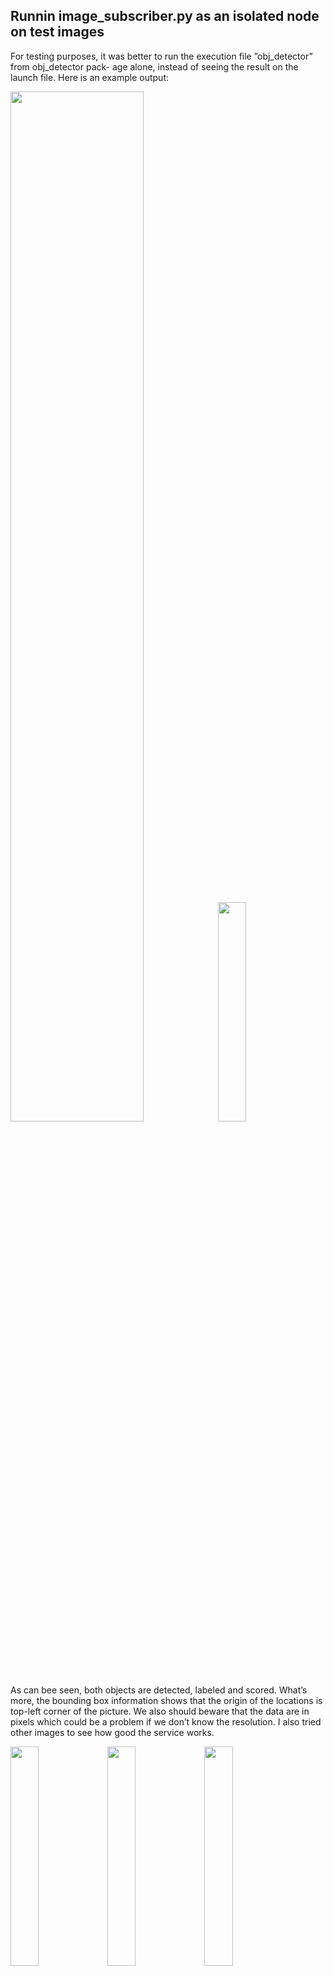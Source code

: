 ## Runnin image_subscriber.py as an isolated node on test images

For testing purposes, it was better to run the execution file ”obj_detector” from obj_detector pack-
age alone, instead of seeing the result on the launch file.
Here is an example output:<br>

<p float="left">
  <img src="https://github.com/ftaheri/robot_learning/assets/44457498/b272efa4-d45c-4bf8-8a9f-5a733b766168" width="65%" />
  <img src="https://github.com/ftaheri/robot_learning/assets/44457498/273f495a-23c0-477a-ac12-1968dc9f40d5" width="30%" /> 
</p>
As can bee seen, both objects are detected, labeled and scored. What’s more, the bounding box
information shows that the origin of the locations is top-left corner of the picture. We also should
beware that the data are in pixels which could be a problem if we don’t know the resolution.
I also tried other images to see how good the service works.

<p float="left">
  <img src="https://github.com/ftaheri/robot_learning/assets/44457498/11ee0e34-21f6-4bdd-ac75-832df2556324" width="30%" />
  <img src="https://github.com/ftaheri/robot_learning/assets/44457498/be0945d1-cd5e-4408-aa20-a39ccb297bc9" width="30%" /> 
  <img src="https://github.com/ftaheri/robot_learning/assets/44457498/a782d3ea-0eb6-47f6-adef-5d1993dbb639" width="30%" />
</p>


The model works pretty decent for cluttered images. From the second image we can see that the
classes expectedly don’t cover every type of object. However, the detection still works. I’ll explain the
third step in the following section.

# landmark_mapper.hh
I set up the publisher to publish to the ”waypoints” topic which I found on RVIZ ”add by topic”
window. For this, I had to include the <visualization_msgs/msg/marker_array.hpp> and also
modify packages.xml file to add this dependency and CMakeLists.txt to find this package and link it
to the execution file.
I also changed the robot.rviz setup file to add the waypoints marker, so I wouldn’t need to add it every
time I launched the file.
As I mentioned before I also created a vector of PointStamped as the landmark array which will be
used in the landmark mapper.cpp file.

# image callback function
To calculate the robot movement, we first look up the transform from base link to odom and then,
convert it to Eigen T. T is a matrix which is used to calculate points in the base_link frame to
odom frame; more specifically, $T ∗ current_baselink = odom$. last_pose_ is the previous T; therefore,
$last_pose_ ∗ previous_baselink = odom$.
 $$last_pose_^{-1}*T*current_baselink = last_pose_^{-1} ∗ odom = previous_baselink$$
Therefore, $last_pose_^{-1}*T$ transfers a point from current-baselink to previous_baselink which is the movement matrix.
Now, by listening to the translation and rotation of movement, we can copy and fix the input data,
and release the data_cv_ lock. Finally, we can update the last_pose_.

# update_callback() function
I iterated through the current array of landmarks. For each landmark, I created a message Point
object with coordination set to the landmark’s. I pushed this message to the marker sphere points
and pushed the marker to the marker array. Finally, I published the marker array.

# run() function
This function is the most important function in this file. It holds the logic of the code. As discussed
in the background section, this function’s thread waits until the movement is large enough, and then
sends a request to the object detection service and waits for a response which is basically the objects’
bounding boxes detected from the scene.
After clearing the landmarks array, we have to iterate over all the detections, and for each detec-
tion, extract the points in the detected area. We calculate the average of these points and transform
it to odom. This transform was set when the images were receied and the transform was looked up.
How to extract these points is the main challenge of this code.

## upper and lower bounds
Firstly, I needed to set the upper and lower bound coming from the bounding boxes. The problem
was that the bounding boxes were points in pixel starting from top-left corner, while point cloud
points were in meters and are based on the robot’s frame. (1) To fix the units, since I did not know the
resolution, I printed the bounding box min and maxes and compared them roughly to the non-NULL
points from the point cloud. What I witnessed was that each pixel is roughly 0.5 cm. Therefore, I
divided the thresholds by 200.0. (2) To fix the frames, I used this formula:
``` 
float y_lowerbound = (current_color_image.width/2.0 - detection.x_max)/200.0
, y_upperbound = (current_color_image.width/2.0 - detection.x_min)/200.0
, z_lowerbound = (current_color_image.height - detection.y_max)/200.0
, z_upperbound = (current_color_image.height - detection.y_min)/200.0;
```
These thresholds will be used to filter out point clouds that are not in these bounds. Please note that,
x-axis and y-axis from the images correspond to y-axis and z-axis from the point clouds, respectively.
** I took three approaches to get a better result **

## (approach 1) iterating and filter out with a deviation from the thresholds
As the instructions, using the if statement bellow, I filtered out other point clouds, and calcluated the
average.
```
if (*iter_y >= y_lowerbound-delta && *iter_y <= y_upperbound+delta &&
*iter_z >= z_lowerbound -delta && *iter_z <= z_upperbound +delta )
``` 
This method did not work well especially in the x-axis (depth) that points are not filtered by bounding
boxes.

## (approach 2) statistically filter out outliers then do (1)
Since points were not filtered by x-axis, I used an statistical outlier from pcl library. The results were
better, but sometimes the useful cluster of inputs were filtered out, causing the marker to become
empty which gave me an idea for the third approach.

## (approach 3) filter out on z and y axis based on thresholds then do (2) then (1)
Using the Passthrough filter, which basically does the same job as the first approach, I filtered out
points outside of the bounding boxes. However, I used the size of the bounding box as the deviation
from the detected bounding box, so smaller or farther bounding boxes have more concentrated point
clouds. Now we have our pionts more concentrated in and around the bounding box area
After that, I used the statistical outlier removal to remove outliers around the bounding box which
now works significantly better for x-axis (depth of objects).
Then I iterated through the filtered point clouds and used the same principle as the first approach.
Also noteworthy is that this is the best one which will be used for evaluation. The parameters (e.g.,
statistical outlier filter number of points and deviation) are adjusted experimentally.

# Evaluation
I included three screenshots for every different scenarios; image detection, RVIZ map, and the scene.
Please, note that the image detection is more reliable since there was a delay in keyboard instruction
and execution.
Generally, I found out that cluttered scenes and near the wall scenes are the most challenging ones
since it is difficult for the outlier removal to distinguish outliers from the useful points.

## one object - clear scene
As can be seen, the algorithm does a good job detecting the landmark.

<p float="left">
  <img src="https://github.com/ftaheri/robot_learning/assets/44457498/ce8f5744-2dc3-47ad-a5e9-7682f63ce196" width="30%" />
  <img src="https://github.com/ftaheri/robot_learning/assets/44457498/158dbfde-99de-421f-a2c8-769151d9042a" width="30%" /> 
  <img src="https://github.com/ftaheri/robot_learning/assets/44457498/adbfdc67-0a32-4214-b2dc-24eb0c534ce9" width="30%" />

</p>

## near-wall objects
We can see that the landmark falls near the wall as the filters cannot remove points with outlier
depth. However, the coordinates on the other two dimensions are quite accurate.
<p float="left">
  <img src="https://github.com/ftaheri/robot_learning/assets/44457498/7799c1d5-3579-4dfa-b106-03588d66035b" width="30%" />
  <img src="https://github.com/ftaheri/robot_learning/assets/44457498/33b2b714-41e2-43f0-9e7a-8c97dfd32281" width="30%" /> 
  <img src="https://github.com/ftaheri/robot_learning/assets/44457498/080d70e1-6cd8-4ab0-a8bf-2bc8b4acc22c" width="30%" /> 
</p>

## two objects (cluster)
** First experiment: ** It can be seen that since the point clouds for these two bounding boxes are really
close, the farther object depth is filtered out as outliers. <br>

<p float="left">
  <img src="https://github.com/ftaheri/robot_learning/assets/44457498/aace3c21-c392-49ac-a675-df391a0420ba" width="30%" />
  <img src="https://github.com/ftaheri/robot_learning/assets/44457498/90d8d9a4-337c-4498-a595-8739ed1425fa" width="30%" /> 
  <img src="https://github.com/ftaheri/robot_learning/assets/44457498/c6e57426-9c08-4830-9707-96e7a6732469" width="30%" /> 
</p>
** Second experiment: ** Although the bounding boxes are also really close, but the algorithm works
better in this scenario. (The bounding box image is more reliable than the other two because of the
delay) <br>
<p float="left">
  <img src="https://github.com/ftaheri/robot_learning/assets/44457498/6010a41d-dde0-4af9-959e-f4893496c5fa width="30%" />
  <img src="https://github.com/ftaheri/robot_learning/assets/44457498/1422e7b3-594e-47b3-b8dc-7b410da19944 width="30%" /> 
  <img src="https://github.com/ftaheri/robot_learning/assets/44457498/06216443-04a8-4fd0-92dc-ba7ee5f90185 width="30%" /> 
</p>
** Third experiment: ** In this experiment we have somewhat a cluster, and one object is near the
wall. The landmark detection for this object didn’t work well. <br>
<p float="left">
  <img src="https://github.com/ftaheri/robot_learning/assets/44457498/d5b65835-f5fc-44e7-bed4-f77c20c75d7c width="30%" />
  <img src="https://github.com/ftaheri/robot_learning/assets/44457498/a57c5550-7b45-4a44-ab69-564ae968cdd2 width="30%" /> 
  <img src="https://github.com/ftaheri/robot_learning/assets/44457498/84711685-efef-4571-9b78-8dc831ae294" width="30%" /> 
</p>
![image](https://github.com/ftaheri/robot_learning/assets/44457498/aac424bd-700b-4ca5-8321-422a3b5107e8)

